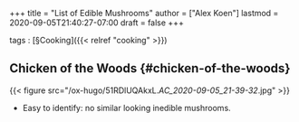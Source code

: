 +++
title = "List of Edible Mushrooms"
author = ["Alex Koen"]
lastmod = 2020-09-05T21:40:27-07:00
draft = false
+++

tags
: [§Cooking]({{< relref "cooking" >}})


## Chicken of the Woods {#chicken-of-the-woods}

{{< figure src="/ox-hugo/51RDlUQAkxL._AC_2020-09-05_21-39-32_.jpg" >}}

-   Easy to identify: no similar looking inedible mushrooms.
